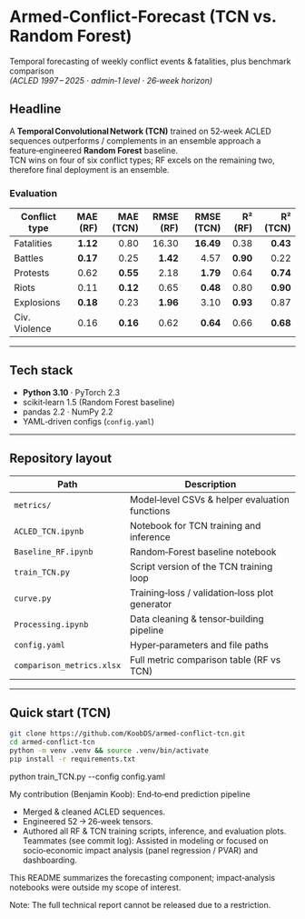 # Armed‑Conflict‑Forecast (TCN vs. Random Forest)
Temporal forecasting of weekly conflict events & fatalities, plus benchmark comparison  
*(ACLED 1997 – 2025 · admin‑1 level · 26‑week horizon)*

## Headline
A **Temporal Convolutional Network (TCN)** trained on 52‑week ACLED sequences outperforms / complements in an ensemble approach a feature‑engineered **Random Forest** baseline.  
TCN wins on four of six conflict types; RF excels on the remaining two, therefore final deployment is an ensemble.

### Evaluation

| Conflict type | MAE (RF) | MAE (TCN) | RMSE (RF) | RMSE (TCN) | R² (RF) | R² (TCN) |
|---------------|---------:|----------:|----------:|-----------:|--------:|---------:|
| Fatalities    | **1.12** | 0.80 | 16.30 | **16.49** | 0.38 | **0.43** |
| Battles       | **0.17** | 0.25 | **1.42** | 4.57 | **0.90** | 0.22 |
| Protests      | 0.62 | **0.55** | 2.18 | **1.79** | 0.64 | **0.74** |
| Riots         | 0.11 | **0.12** | 0.65 | **0.48** | 0.80 | **0.90** |
| Explosions    | **0.18** | 0.23 | **1.96** | 3.10 | **0.93** | 0.87 |
| Civ. Violence | 0.16 | **0.16** | 0.62 | **0.64** | 0.66 | **0.68** |

---

## Tech stack
- **Python 3.10**   ·  PyTorch 2.3
- scikit‑learn 1.5 (Random Forest baseline)  
- pandas 2.2 · NumPy 2.2  
- YAML‑driven configs (`config.yaml`)  

---

## Repository layout
| Path | Description |
|------|-------------|
| `metrics/` | Model‑level CSVs & helper evaluation functions |
| `ACLED_TCN.ipynb` | Notebook for TCN training and inference |
| `Baseline_RF.ipynb` | Random‑Forest baseline notebook |
| `train_TCN.py` | Script version of the TCN training loop |
| `curve.py` | Training‑loss / validation‑loss plot generator |
| `Processing.ipynb` | Data cleaning & tensor‑building pipeline |
| `config.yaml` | Hyper‑parameters and file paths |
| `comparison_metrics.xlsx` | Full metric comparison table (RF vs TCN) |

---

## Quick start (TCN)
```bash
git clone https://github.com/KoobDS/armed-conflict-tcn.git
cd armed-conflict-tcn
python -m venv .venv && source .venv/bin/activate
pip install -r requirements.txt
```
python train_TCN.py --config config.yaml

My contribution (Benjamin Koob): End‑to‑end prediction pipeline
- Merged & cleaned ACLED sequences.
- Engineered 52 -> 26‑week tensors.
- Authored all RF & TCN training scripts, inference, and evaluation plots.
Teammates (see commit log): Assisted in modeling or focused on socio‑economic impact analysis (panel regression / PVAR) and dashboarding.

This README summarizes the forecasting component; impact‑analysis notebooks were outside my scope of interest.


Note: The full technical report cannot be released due to a restriction.
